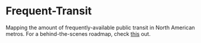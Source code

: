 # Frequent-Transit
Mapping the amount of frequently-available public transit in North American metros.
For a behind-the-scenes roadmap, check [this](https://www.notion.so/lowandhigh/Transit-Networks-ea714af9cebb4430bad9d642dc8afc96) out.
